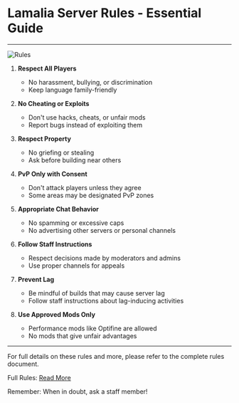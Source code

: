 ﻿# Lamalia Server Rules - Essential Guide

---

![Rules](/img/rules/rules.png)

1. **Respect All Players**

   - No harassment, bullying, or discrimination
   - Keep language family-friendly
2. **No Cheating or Exploits**

   - Don't use hacks, cheats, or unfair mods
   - Report bugs instead of exploiting them
3. **Respect Property**

   - No griefing or stealing
   - Ask before building near others
4. **PvP Only with Consent**

   - Don't attack players unless they agree
   - Some areas may be designated PvP zones
5. **Appropriate Chat Behavior**

   - No spamming or excessive caps
   - No advertising other servers or personal channels
6. **Follow Staff Instructions**

   - Respect decisions made by moderators and admins
   - Use proper channels for appeals
7. **Prevent Lag**

   - Be mindful of builds that may cause server lag
   - Follow staff instructions about lag-inducing activities
8. **Use Approved Mods Only**

   - Performance mods like Optifine are allowed
   - No mods that give unfair advantages

---

For full details on these rules and more, please refer to the complete rules document.

Full Rules: [Read More](/rules_full)

Remember: When in doubt, ask a staff member!
